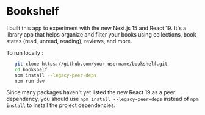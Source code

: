 # Bookshelf

I built this app to experiment with the new Next.js 15 and React 19. It's a library app that helps organize and filter your books using collections, book states (read, unread, reading), reviews, and more.

To run locally :

```bash
   git clone https://github.com/your-username/bookshelf.git
   cd bookshelf
   npm install --legacy-peer-deps
   npm run dev
```

Since many packages haven't yet listed the new React 19 as a peer dependency, you should use `npm install --legacy-peer-deps` instead of `npm install` to install the project dependencies.
